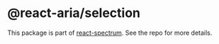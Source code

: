 # @react-aria/selection

This package is part of [react-spectrum](https://github.com/adobe/react-spectrum). See the repo for more details.
